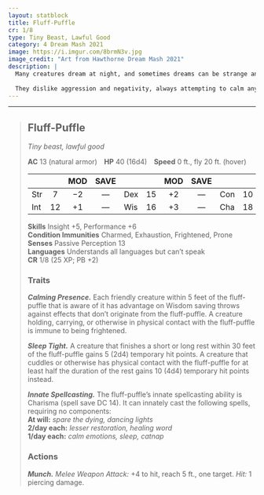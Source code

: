 ```yaml
---
layout: statblock
title: Fluff-Puffle
cr: 1/8
type: Tiny Beast, Lawful Good
category: 4 Dream Mash 2021
image: https://i.imgur.com/8brmN3v.jpg
image_credit: "Art from Hawthorne Dream Mash 2021"
description: |
  Many creatures dream at night, and sometimes dreams can be strange and scary experiences. The fluff-puffle’s only desire is to bring happiness and ease to others it comes across in the Region of Dreams. These little handfuls of fluff are drawn to creatures who are stressed or upset and try their darndest to raise their spirits.
  
  They dislike aggression and negativity, always attempting to calm any conflict they witness. Those who have met a fluff-puffle describe them as “the softest, friendliest little guys they’ve ever met” and “giving the best cuddles imaginable.” They are made up entirely of impossibly soft fur that emits a soothing warmth. Fluff-puffles like to accompany travelers who enjoy their company, often focusing their comfort on the grumpiest member of a group.
---
```


___
> ## Fluff-Puffle
> *Tiny beast, lawful good*
>
> **AC** 13 (natural armor) **HP** 40 (16d4) **Speed** 0 ft., fly 20 ft. (hover)
>
> | | | MOD | SAVE | | | MOD | SAVE | | | MOD | SAVE |
> |:--|:-:|:----:|:----:|:--|:-:|:----:|:----:|:--|:-:|:----:|:----:|
> |Str|7| −2 | — |Dex|15| +2 | — |Con|10| +0 | — |
> |Int|12| +1 | — |Wis|16| +3 | — |Cha|18| +4 | — |
>
> **Skills** Insight +5, Performance +6  
> **Condition Immunities** Charmed, Exhaustion, Frightened, Prone  
> **Senses** Passive Perception 13  
> **Languages** Understands all languages but can’t speak  
> **CR** 1/8 (25 XP; PB +2)
>
> ### Traits
>
> ***Calming Presence.*** Each friendly creature within 5 feet of the fluff-puffle that is aware of it has advantage on Wisdom saving throws against effects that don’t originate from the fluff-puffle. A creature holding, carrying, or otherwise in physical contact with the fluff-puffle is immune to being frightened.  
>
> ***Sleep Tight.*** A creature that finishes a short or long rest within 30 feet of the fluff-puffle gains 5 (2d4) temporary hit points. A creature that cuddles or otherwise has physical contact with the fluff-puffle for at least half the duration of the rest gains 10 (4d4) temporary hit points instead.  
>
> ***Innate Spellcasting.*** The fluff-puffle’s innate spellcasting ability is Charisma (spell save DC 14). It can innately cast the following spells, requiring no components:  
> **At will:** *spare the dying, dancing lights*  
> **2/day each:** *lesser restoration, healing word*  
> **1/day each:** *calm emotions, sleep, catnap*
>
> ### Actions
>
> ***Munch.*** *Melee Weapon Attack:* +4 to hit, reach 5 ft., one target. *Hit:* 1 piercing damage.
